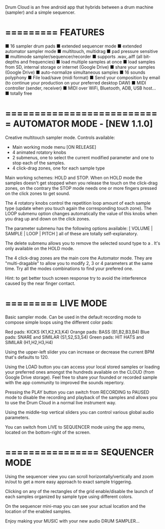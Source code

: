 Drum Cloud is an free android app that hybrids between a drum machine (sampler) and a simple sequencer.


=========
FEATURES
=========

■ 16 sampler drum pads
■ extended sequencer mode
■ extended automator sampler mode
■ multitouch, multidrag
■ pad pressure sensitive
■ multimode sampler/sequencer/recorder
■ supports .wav,.aiff (all bit-depths and frequencies)
■ load multiple samples at once
■ load samples from SD, internal storage or internet (Google Drive)
■ share your samples (Google Drive)
■ auto-normalize simultaneous samples
■ 16 sounds polyphony
■ File load/save (midi format)
■ Send your composition by email (to continue your production on your preferred desktop DAW)
■ MIDI controller (sender, receiver)
■ MIDI over WiFi, Bluetooth, ADB, USB host...
■ totally free

===========================
AUTOMATOR MODE - [NEW 1.1.0]
===========================

Creative multitouch sampler mode. Controls available:

- Main working mode menu [ON RELEASE]
- 4 animated rotatory knobs
- 2 submenus, one to select the current modified parameter and one to stop each of the samples.
- 4 click-drag zones, one for each sample type

Main working schemes: HOLD and STOP. When on HOLD mode the samples doesn't get stopped when you release the touch on the click-drag zones, on the contrary the STOP mode needs one or more fingers pressed on the click zones to get sound.

The 4 rotatory knobs control the repetition loop amount of each sample type (update when you touch again the corresponding touch zone). The LOOP submenu option changes automatically the value of this knobs when you drag up and down on the click zones.

The parameter submenu has the following options available: [ VOLUME | SAMPLE | LOOP | PITCH ] all of these are totally self-explanatory.

The delete submenu allows you to remove the selected sound type to a . It's only available on the HOLD mode.

The 4 click-drag zones are the main core the Automator mode. They are "multi-dragable" to allow you to modify 2, 3 or 4 parameters at the same time. Try all the modes combinations to find your prefered one.

Hint: to get better touch screen response try to avoid the interference caused by the near finger contact.

=========
LIVE MODE
=========

Basic sampler mode. Can be used in the default recording mode to compose simple loops using the different color pads:

Red pads: KICKS (K1,K2,K3,K4)
Orange pads: BASS (B1,B2,B3,B4)
Blue pads: SNARE and SIMILAR (S1,S2,S3,S4)
Green pads: HIT HATS and SIMILAR (H1,H2,H3,H4)

Using the upper-left slider you can increase or decrease the current BPM that's defaults to 120.

Using the LOAD button you can access your local stored samples or loading your preferred ones amongst the hundreds available on the CLOUD (from Google Drive storage). Feel free to share your founded or recorded sample with the app community to improved the sounds repertory.

Pressing the PLAY button you can switch from RECORDING to PAUSED mode to disable the recording and playback of the samples and allows you to use the Drum Cloud in a normal live instrument way.

Using the middle-top vertical sliders you can control various global audio parameters.

You can switch from LIVE to SEQUENCER mode using the app menu, located on the bottom-right of the screen.

================
SEQUENCER MODE
================

Using the sequencer view you can scroll horizontally/vertically and zoom in/out to get a more easy approach to exact sample triggering.

Clicking on any of the rectangles of the grid enable/disable the launch of each samples organized by sample type using different colors.

On the sequencer mini-map you can see your actual location and the location of the enabled samples.

Enjoy making your MUSIC with your new audio DRUM SAMPLER...
